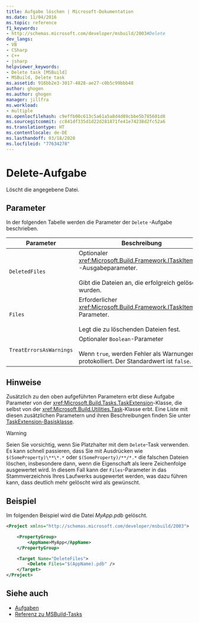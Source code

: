 ```yaml
---
title: Aufgabe löschen | Microsoft-Dokumentation
ms.date: 11/04/2016
ms.topic: reference
f1_keywords:
- http://schemas.microsoft.com/developer/msbuild/2003#Delete
dev_langs:
- VB
- CSharp
- C++
- jsharp
helpviewer_keywords:
- Delete task [MSBuild]
- MSBuild, Delete task
ms.assetid: 916bb2e3-3017-4828-ae27-c0b5c99bbb48
author: ghogen
ms.author: ghogen
manager: jillfra
ms.workload:
- multiple
ms.openlocfilehash: c9effb00c613c5a61a5a8d4d89cbbe5b785601d8
ms.sourcegitcommit: cc841df335d1d22d281871fe41e74238d2fc52a6
ms.translationtype: HT
ms.contentlocale: de-DE
ms.lasthandoff: 03/18/2020
ms.locfileid: "77634278"
---
```

# <a name="delete-task"></a>Delete-Aufgabe

Löscht die angegebene Datei.

## <a name="parameters"></a>Parameter

In der folgenden Tabelle werden die Parameter der `Delete` -Aufgabe beschrieben.

|Parameter|Beschreibung|
|---------------|-----------------|
|`DeletedFiles`|Optionaler <xref:Microsoft.Build.Framework.ITaskItem>`[]` -Ausgabeparameter.<br /><br /> Gibt die Dateien an, die erfolgreich gelöscht wurden.|
|`Files`|Erforderlicher <xref:Microsoft.Build.Framework.ITaskItem>`[]`-Parameter.<br /><br /> Legt die zu löschenden Dateien fest.|
|`TreatErrorsAsWarnings`|Optionaler `Boolean`-Parameter<br /><br /> Wenn `true`, werden Fehler als Warnungen protokolliert. Der Standardwert ist `false`.|

## <a name="remarks"></a>Hinweise

Zusätzlich zu den oben aufgeführten Parametern erbt diese Aufgabe Parameter von der <xref:Microsoft.Build.Tasks.TaskExtension>-Klasse, die selbst von der <xref:Microsoft.Build.Utilities.Task>-Klasse erbt. Eine Liste mit diesen zusätzlichen Parametern und ihren Beschreibungen finden Sie unter [TaskExtension-Basisklasse](../msbuild/taskextension-base-class.md).

> [!WARNING]
> Seien Sie vorsichtig, wenn Sie Platzhalter mit dem `Delete`-Task verwenden. Es kann schnell passieren, dass Sie mit Ausdrücken wie `$(SomeProperty)\**\*.*` oder `$(SomeProperty)/**/*.*` die falschen Dateien löschen, insbesondere dann, wenn die Eigenschaft als leere Zeichenfolge ausgewertet wird. In diesem Fall kann der `Files`-Parameter in das Stammverzeichnis Ihres Laufwerks ausgewertet werden, was dazu führen kann, dass deutlich mehr gelöscht wird als gewünscht.

## <a name="example"></a>Beispiel

Im folgenden Beispiel wird die Datei *MyApp.pdb* gelöscht.

```xml
<Project xmlns="http://schemas.microsoft.com/developer/msbuild/2003">

    <PropertyGroup>
        <AppName>MyApp</AppName>
    </PropertyGroup>

    <Target Name="DeleteFiles">
        <Delete Files="$(AppName).pdb" />
    </Target>
</Project>
```

## <a name="see-also"></a>Siehe auch

- [Aufgaben](../msbuild/msbuild-tasks.md)
- [Referenz zu MSBuild-Tasks](../msbuild/msbuild-task-reference.md)
